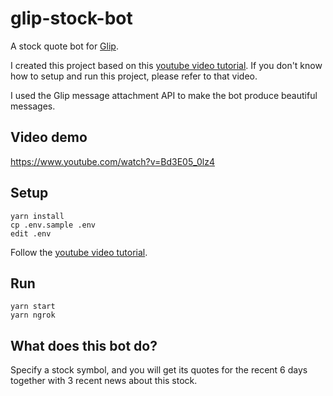 # glip-stock-bot

A stock quote bot for [Glip](https://glip.com/).

I created this project based on this [youtube video tutorial](https://www.youtube.com/watch?v=67yifrwUNsw). If you don't know how to setup and run this project, please refer to that video.

I used the Glip message attachment API to make the bot produce beautiful messages.


## Video demo

https://www.youtube.com/watch?v=Bd3E05_0lz4


## Setup

```
yarn install
cp .env.sample .env
edit .env
```

Follow the [youtube video tutorial](https://www.youtube.com/watch?v=67yifrwUNsw).


## Run

```
yarn start
yarn ngrok
```


## What does this bot do?

Specify a stock symbol, and you will get its quotes for the recent 6 days together with 3 recent news about this stock.
